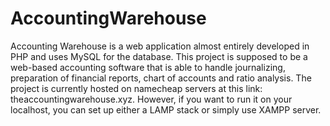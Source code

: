 # AccountingWarehouse
Accounting Warehouse is a web application almost entirely developed in PHP and uses MySQL for the database. This project is supposed to be a web-based accounting software that is able to handle journalizing, preparation of financial reports, chart of accounts and ratio analysis. 
The project is currently hosted on namecheap servers at this link: theaccountingwarehouse.xyz. However, if you want to run it on your localhost, you can set up either a LAMP stack or simply use XAMPP server.  
